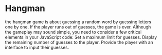 # Hangman
 the hangman game is about guessing a random word by guessing letters one by one. If the player runs out of guesses, the game is over.  Although the gameplay may sound simple, you need to consider a few critical elements in your JavaScript code:  Set a maximum limit for guesses. Display the remaining number of guesses to the player. Provide the player with an interface to input their guesses.
